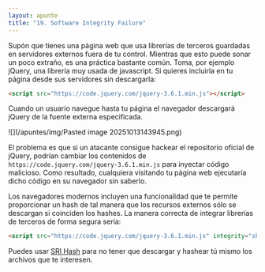 ```yaml
---
layout: apunte
title: "19. Software Integrity Failure"
---
```


Supón que tienes una página web que usa librerías de terceros guardadas en servidores externos fuera de tu control. Mientras que esto puede sonar un poco extraño, es una práctica bastante común. Toma, por ejemplo jQuery, una librería muy usada de javascript. Si quieres incluirla en tu página desde sus servidores sin descargarla:

```html
<script src="https://code.jquery.com/jquery-3.6.1.min.js"></script>
```

Cuando un usuario navegue hasta tu página el navegador descargará jQuery de la fuente externa especificada.

![](/apuntes/img/Pasted image 20251013143945.png)

El problema es que si un atacante consigue hackear el repositorio oficial de jQuery, podrían cambiar los contenidos de `https://code.jquery.com/jquery-3.6.1.min.js` para inyectar código malicioso. Como resultado, cualquiera visitando tu página web ejecutaría dicho código en su navegador sin saberlo.

Los navegadores modernos incluyen una funcionalidad que te permite proporcionar un hash de tal manera que los recursos externos sólo se descargan si coinciden los hashes. La manera correcta de integrar librerías de terceros de forma segura sería:

```html
<script src="https://code.jquery.com/jquery-3.6.1.min.js" integrity="sha256-o88AwQnZB+VDvE9tvIXrMQaPlFFSUTR+nldQm1LuPXQ=" crossorigin="anonymous"></script>
```

Puedes usar [SRI Hash](https://www.srihash.org/) para no tener que descargar y hashear tú mismo los archivos que te interesen.